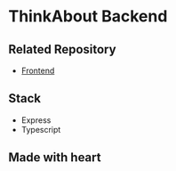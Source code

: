 # ThinkAbout Backend

## Related Repository
- [Frontend](https://github.com/t0ngk/ThinkAbout-Frontend)

## Stack
- Express
- Typescript

## Made with heart
